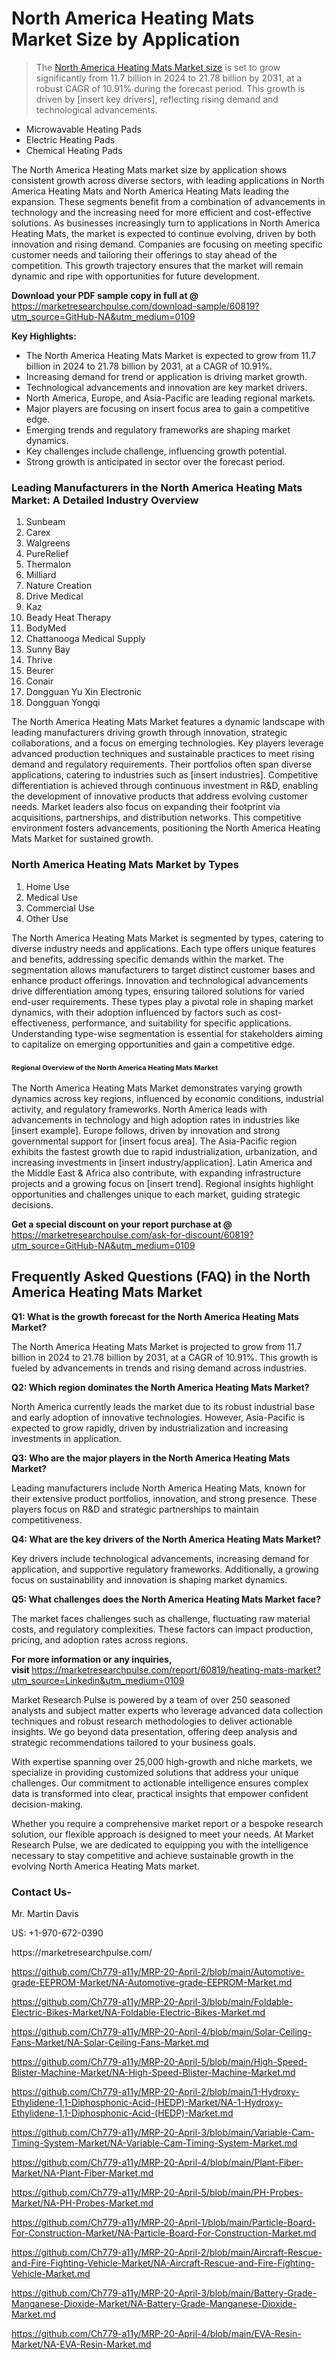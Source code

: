 <h1>North America Heating Mats Market&nbsp;Size by Application</h1><blockquote><p>The <a href="https://marketresearchpulse.com/download-sample/60819?utm_source=GitHub-NA&amp;utm_medium=0109">North America Heating Mats Market size</a> is set to grow significantly from 11.7 billion in 2024 to 21.78 billion by 2031, at a robust CAGR of 10.91% during the forecast period. This growth is driven by [insert key drivers], reflecting rising demand and technological advancements.</p></blockquote><ul><li>Microwavable Heating Pads<li> Electric Heating Pads<li> Chemical Heating Pads</li></ul><p>The North America Heating Mats market size by application shows consistent growth across diverse sectors, with leading applications in North America Heating Mats and North America Heating Mats leading the expansion. These segments benefit from a combination of advancements in technology and the increasing need for more efficient and cost-effective solutions. As businesses increasingly turn to applications in North America Heating Mats, the market is expected to continue evolving, driven by both innovation and rising demand. Companies are focusing on meeting specific customer needs and tailoring their offerings to stay ahead of the competition. This growth trajectory ensures that the market will remain dynamic and ripe with opportunities for future development.</p><p><strong>Download your PDF sample copy in full at @ </strong><a href="https://marketresearchpulse.com/download-sample/60819?utm_source=GitHub-NA&amp;utm_medium=0109">https://marketresearchpulse.com/download-sample/60819?utm_source=GitHub-NA&amp;utm_medium=0109</a></p><p><strong>Key Highlights: </strong></p><ul><li>The North America Heating Mats Market is expected to grow from 11.7 billion in 2024 to 21.78 billion by 2031, at a CAGR of 10.91%.</li><li>Increasing demand for trend or application is driving market growth.</li><li>Technological advancements and innovation are key market drivers.</li><li>North America, Europe, and Asia-Pacific are leading regional markets.</li><li>Major players are focusing on insert focus area to gain a competitive edge.</li><li>Emerging trends and regulatory frameworks are shaping market dynamics.</li><li>Key challenges include challenge, influencing growth potential.</li><li>Strong growth is anticipated in sector over the forecast period.</li></ul><h3>Leading Manufacturers in the North America Heating Mats Market: A Detailed Industry Overview</h3><ol><li>Sunbeam</li><li>Carex</li><li>Walgreens</li><li>PureRelief</li><li>Thermalon</li><li>Milliard</li><li>Nature Creation</li><li>Drive Medical</li><li>Kaz</li><li>Beady Heat Therapy</li><li>BodyMed</li><li>Chattanooga Medical Supply</li><li>Sunny Bay</li><li>Thrive</li><li>Beurer</li><li>Conair</li><li>Dongguan Yu Xin Electronic</li><li>Dongguan Yongqi</li></ol><div class="flex max-w-full flex-col flex-grow"><div class="min-h-8 text-message flex w-full flex-col items-end gap-2 whitespace-normal break-words [.text-message+&amp;]:mt-5" dir="auto" data-message-author-role="assistant" data-message-id="fd8432e4-4910-450d-b182-61b7bfb0a01f" data-message-model-slug="gpt-4o"><div class="flex w-full flex-col gap-1 empty:hidden first:pt-[3px]"><div class="markdown prose w-full break-words dark:prose-invert light"><p>The North America Heating Mats Market features a dynamic landscape with leading manufacturers driving growth through innovation, strategic collaborations, and a focus on emerging technologies. Key players leverage advanced production techniques and sustainable practices to meet rising demand and regulatory requirements. Their portfolios often span diverse applications, catering to industries such as [insert industries]. Competitive differentiation is achieved through continuous investment in R&amp;D, enabling the development of innovative products that address evolving customer needs. Market leaders also focus on expanding their footprint via acquisitions, partnerships, and distribution networks. This competitive environment fosters advancements, positioning the North America Heating Mats Market for sustained growth.</p></div></div></div></div><h3>North America Heating Mats Market by Types</h3><ol><li>Home Use<li> Medical Use<li> Commercial Use<li> Other Use</li></ol><div class="flex max-w-full flex-col flex-grow"><div class="min-h-8 text-message flex w-full flex-col items-end gap-2 whitespace-normal break-words [.text-message+&amp;]:mt-5" dir="auto" data-message-author-role="assistant" data-message-id="084470be-0bb7-4664-bddf-5156b4f41249" data-message-model-slug="gpt-4o-mini"><div class="flex w-full flex-col gap-1 empty:hidden first:pt-[3px]"><div class="markdown prose w-full break-words dark:prose-invert light"><p>The North America Heating Mats Market is segmented by types, catering to diverse industry needs and applications. Each type offers unique features and benefits, addressing specific demands within the market. The segmentation allows manufacturers to target distinct customer bases and enhance product offerings. Innovation and technological advancements drive differentiation among types, ensuring tailored solutions for varied end-user requirements. These types play a pivotal role in shaping market dynamics, with their adoption influenced by factors such as cost-effectiveness, performance, and suitability for specific applications. Understanding type-wise segmentation is essential for stakeholders aiming to capitalize on emerging opportunities and gain a competitive edge.</p></div></div></div></div><h3><span style="font-size: 11px;">Regional Overview of the North America Heating Mats Market</span></h3><div class="flex max-w-full flex-col flex-grow"><div class="min-h-8 text-message flex w-full flex-col items-end gap-2 whitespace-normal break-words [.text-message+&amp;]:mt-5" dir="auto" data-message-author-role="assistant" data-message-id="e9038762-ce64-4e30-91c9-9bd413514231" data-message-model-slug="gpt-4o-mini"><div class="flex w-full flex-col gap-1 empty:hidden first:pt-[3px]"><div class="markdown prose w-full break-words dark:prose-invert light"><p>The North America Heating Mats Market demonstrates varying growth dynamics across key regions, influenced by economic conditions, industrial activity, and regulatory frameworks. North America leads with advancements in technology and high adoption rates in industries like [insert example]. Europe follows, driven by innovation and strong governmental support for [insert focus area]. The Asia-Pacific region exhibits the fastest growth due to rapid industrialization, urbanization, and increasing investments in [insert industry/application]. Latin America and the Middle East &amp; Africa also contribute, with expanding infrastructure projects and a growing focus on [insert trend]. Regional insights highlight opportunities and challenges unique to each market, guiding strategic decisions.</p></div></div></div></div><p><strong>Get a special discount on your report purchase at @ </strong><a href="https://marketresearchpulse.com/ask-for-discount/60819?utm_source=GitHub-NA&amp;utm_medium=0109">https://marketresearchpulse.com/ask-for-discount/60819?utm_source=GitHub-NA&amp;utm_medium=0109</a></p><h2>Frequently Asked Questions (FAQ) in the North America Heating Mats Market</h2><p><strong>Q1: What is the growth forecast for the North America Heating Mats Market?</strong></p><p>The North America Heating Mats Market is projected to grow from 11.7 billion in 2024 to 21.78 billion by 2031, at a CAGR of 10.91%. This growth is fueled by advancements in trends and rising demand across industries.</p><p><strong>Q2: Which region dominates the North America Heating Mats Market?</strong></p><p>North America currently leads the market due to its robust industrial base and early adoption of innovative technologies. However, Asia-Pacific is expected to grow rapidly, driven by industrialization and increasing investments in application.</p><p><strong>Q3: Who are the major players in the North America Heating Mats Market?</strong></p><p>Leading manufacturers include North America Heating Mats, known for their extensive product portfolios, innovation, and strong presence. These players focus on R&amp;D and strategic partnerships to maintain competitiveness.</p><p><strong>Q4: What are the key drivers of the North America Heating Mats Market?</strong></p><p>Key drivers include technological advancements, increasing demand for application, and supportive regulatory frameworks. Additionally, a growing focus on sustainability and innovation is shaping market dynamics.</p><p><strong>Q5: What challenges does the North America Heating Mats Market face?</strong></p><p>The market faces challenges such as challenge, fluctuating raw material costs, and regulatory complexities. These factors can impact production, pricing, and adoption rates across regions.</p><p><strong>For more information or any inquiries, visit&nbsp;</strong><a href="https://marketresearchpulse.com/report/60819/heating-mats-market?utm_source=Linkedin&utm_medium=0109">https://marketresearchpulse.com/report/60819/heating-mats-market?utm_source=Linkedin&utm_medium=0109</a></p><p>Market Research Pulse is powered by a team of over 250 seasoned analysts and subject matter experts who leverage advanced data collection techniques and robust research methodologies to deliver actionable insights. We go beyond data presentation, offering deep analysis and strategic recommendations tailored to your business goals.</p><p>With expertise spanning over 25,000 high-growth and niche markets, we specialize in providing customized solutions that address your unique challenges. Our commitment to actionable intelligence ensures complex data is transformed into clear, practical insights that empower confident decision-making.</p><p>Whether you require a comprehensive market report or a bespoke research solution, our flexible approach is designed to meet your needs. At Market Research Pulse, we are dedicated to equipping you with the intelligence necessary to stay competitive and achieve sustainable growth in the evolving North America Heating Mats market.</p><h3><strong>Contact Us-</strong></h3><p>Mr. Martin Davis</p><p>US: +1-970-672-0390</p><p>https://marketresearchpulse.com/</p><p><a href="https://github.com/Ch779-a11y/MRP-20-April-2/blob/main/Automotive-grade-EEPROM-Market/NA-Automotive-grade-EEPROM-Market.md">https://github.com/Ch779-a11y/MRP-20-April-2/blob/main/Automotive-grade-EEPROM-Market/NA-Automotive-grade-EEPROM-Market.md</a></p><p><a href="https://github.com/Ch779-a11y/MRP-20-April-3/blob/main/Foldable-Electric-Bikes-Market/NA-Foldable-Electric-Bikes-Market.md">https://github.com/Ch779-a11y/MRP-20-April-3/blob/main/Foldable-Electric-Bikes-Market/NA-Foldable-Electric-Bikes-Market.md</a></p><p><a href="https://github.com/Ch779-a11y/MRP-20-April-4/blob/main/Solar-Ceiling-Fans-Market/NA-Solar-Ceiling-Fans-Market.md">https://github.com/Ch779-a11y/MRP-20-April-4/blob/main/Solar-Ceiling-Fans-Market/NA-Solar-Ceiling-Fans-Market.md</a></p><p><a href="https://github.com/Ch779-a11y/MRP-20-April-5/blob/main/High-Speed-Blister-Machine-Market/NA-High-Speed-Blister-Machine-Market.md">https://github.com/Ch779-a11y/MRP-20-April-5/blob/main/High-Speed-Blister-Machine-Market/NA-High-Speed-Blister-Machine-Market.md</a></p><p><a href="https://github.com/Ch779-a11y/MRP-20-April-2/blob/main/1-Hydroxy-Ethylidene-1,1-Diphosphonic-Acid-(HEDP)-Market/NA-1-Hydroxy-Ethylidene-1,1-Diphosphonic-Acid-(HEDP)-Market.md">https://github.com/Ch779-a11y/MRP-20-April-2/blob/main/1-Hydroxy-Ethylidene-1,1-Diphosphonic-Acid-(HEDP)-Market/NA-1-Hydroxy-Ethylidene-1,1-Diphosphonic-Acid-(HEDP)-Market.md</a></p><p><a href="https://github.com/Ch779-a11y/MRP-20-April-3/blob/main/Variable-Cam-Timing-System-Market/NA-Variable-Cam-Timing-System-Market.md">https://github.com/Ch779-a11y/MRP-20-April-3/blob/main/Variable-Cam-Timing-System-Market/NA-Variable-Cam-Timing-System-Market.md</a></p><p><a href="https://github.com/Ch779-a11y/MRP-20-April-4/blob/main/Plant-Fiber-Market/NA-Plant-Fiber-Market.md">https://github.com/Ch779-a11y/MRP-20-April-4/blob/main/Plant-Fiber-Market/NA-Plant-Fiber-Market.md</a></p><p><a href="https://github.com/Ch779-a11y/MRP-20-April-5/blob/main/PH-Probes-Market/NA-PH-Probes-Market.md">https://github.com/Ch779-a11y/MRP-20-April-5/blob/main/PH-Probes-Market/NA-PH-Probes-Market.md</a></p><p><a href="https://github.com/Ch779-a11y/MRP-20-April-1/blob/main/Particle-Board-For-Construction-Market/NA-Particle-Board-For-Construction-Market.md">https://github.com/Ch779-a11y/MRP-20-April-1/blob/main/Particle-Board-For-Construction-Market/NA-Particle-Board-For-Construction-Market.md</a></p><p><a href="https://github.com/Ch779-a11y/MRP-20-April-2/blob/main/Aircraft-Rescue-and-Fire-Fighting-Vehicle-Market/NA-Aircraft-Rescue-and-Fire-Fighting-Vehicle-Market.md">https://github.com/Ch779-a11y/MRP-20-April-2/blob/main/Aircraft-Rescue-and-Fire-Fighting-Vehicle-Market/NA-Aircraft-Rescue-and-Fire-Fighting-Vehicle-Market.md</a></p><p><a href="https://github.com/Ch779-a11y/MRP-20-April-3/blob/main/Battery-Grade-Manganese-Dioxide-Market/NA-Battery-Grade-Manganese-Dioxide-Market.md">https://github.com/Ch779-a11y/MRP-20-April-3/blob/main/Battery-Grade-Manganese-Dioxide-Market/NA-Battery-Grade-Manganese-Dioxide-Market.md</a></p><p><a href="https://github.com/Ch779-a11y/MRP-20-April-4/blob/main/EVA-Resin-Market/NA-EVA-Resin-Market.md">https://github.com/Ch779-a11y/MRP-20-April-4/blob/main/EVA-Resin-Market/NA-EVA-Resin-Market.md</a></p>
